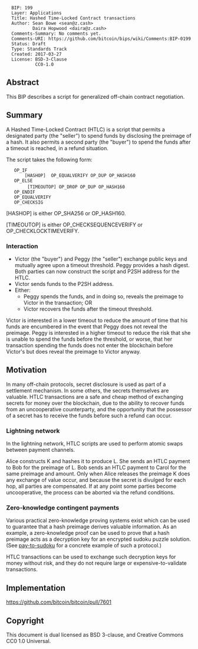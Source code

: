 ``` 
  BIP: 199
  Layer: Applications
  Title: Hashed Time-Locked Contract transactions
  Author: Sean Bowe <sean@z.cash>
          Daira Hopwood <daira@z.cash>
  Comments-Summary: No comments yet.
  Comments-URI: https://github.com/bitcoin/bips/wiki/Comments:BIP-0199
  Status: Draft
  Type: Standards Track
  Created: 2017-03-27
  License: BSD-3-Clause
           CC0-1.0
```

## Abstract

This BIP describes a script for generalized off-chain contract
negotiation.

## Summary

A Hashed Time-Locked Contract (HTLC) is a script that permits a
designated party (the "seller") to spend funds by disclosing the
preimage of a hash. It also permits a second party (the "buyer") to
spend the funds after a timeout is reached, in a refund situation.

The script takes the following form:

`   OP_IF`  
`       [HASHOP] `<digest>` OP_EQUALVERIFY OP_DUP OP_HASH160 `<seller pubkey hash>`            `  
`   OP_ELSE`  
`       `<num>` [TIMEOUTOP] OP_DROP OP_DUP OP_HASH160 `<buyer pubkey hash>  
`   OP_ENDIF`  
`   OP_EQUALVERIFY`  
`   OP_CHECKSIG`

\[HASHOP\] is either OP\_SHA256 or OP\_HASH160.

\[TIMEOUTOP\] is either OP\_CHECKSEQUENCEVERIFY or
OP\_CHECKLOCKTIMEVERIFY.

### Interaction

  - Victor (the "buyer") and Peggy (the "seller") exchange public keys
    and mutually agree upon a timeout threshold. Peggy provides a hash
    digest. Both parties can now construct the script and P2SH address
    for the HTLC.
  - Victor sends funds to the P2SH address.
  - Either:
      - Peggy spends the funds, and in doing so, reveals the preimage to
        Victor in the transaction; OR
      - Victor recovers the funds after the timeout threshold.

Victor is interested in a lower timeout to reduce the amount of time
that his funds are encumbered in the event that Peggy does not reveal
the preimage. Peggy is interested in a higher timeout to reduce the risk
that she is unable to spend the funds before the threshold, or worse,
that her transaction spending the funds does not enter the blockchain
before Victor's but does reveal the preimage to Victor anyway.

## Motivation

In many off-chain protocols, secret disclosure is used as part of a
settlement mechanism. In some others, the secrets themselves are
valuable. HTLC transactions are a safe and cheap method of exchanging
secrets for money over the blockchain, due to the ability to recover
funds from an uncooperative counterparty, and the opportunity that the
possessor of a secret has to receive the funds before such a refund can
occur.

### Lightning network

In the lightning network, HTLC scripts are used to perform atomic swaps
between payment channels.

Alice constructs K and hashes it to produce L. She sends an HTLC payment
to Bob for the preimage of L. Bob sends an HTLC payment to Carol for the
same preimage and amount. Only when Alice releases the preimage K does
any exchange of value occur, and because the secret is divulged for each
hop, all parties are compensated. If at any point some parties become
uncooperative, the process can be aborted via the refund conditions.

### Zero-knowledge contingent payments

Various practical zero-knowledge proving systems exist which can be used
to guarantee that a hash preimage derives valuable information. As an
example, a zero-knowledge proof can be used to prove that a hash
preimage acts as a decryption key for an encrypted sudoku puzzle
solution. (See [pay-to-sudoku](https://github.com/zcash/pay-to-sudoku)
for a concrete example of such a protocol.)

HTLC transactions can be used to exchange such decryption keys for money
without risk, and they do not require large or expensive-to-validate
transactions.

## Implementation

<https://github.com/bitcoin/bitcoin/pull/7601>

## Copyright

This document is dual licensed as BSD 3-clause, and Creative Commons CC0
1.0 Universal.
